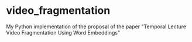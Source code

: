 # video_fragmentation
My Python implementation of  the proposal of the paper "Temporal Lecture Video Fragmentation Using Word Embeddings" 
